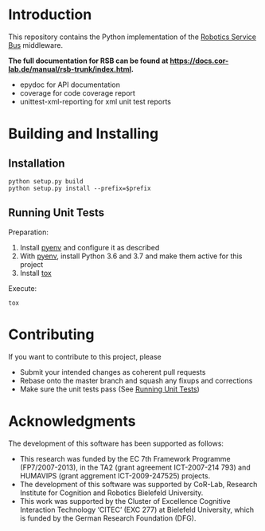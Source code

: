 # Introduction

This repository contains the Python implementation of the [Robotics Service Bus](https://github.com/open-rsx) middleware.

**The full documentation for RSB can be found at <https://docs.cor-lab.de/manual/rsb-trunk/index.html>.**

- epydoc for API documentation
- coverage for code coverage report
- unittest-xml-reporting for xml unit test reports

# Building and Installing

## Installation

```shell
python setup.py build
python setup.py install --prefix=$prefix
```

## Running Unit Tests

Preparation:

1. Install [pyenv] and configure it as described
1. With [pyenv], install Python 3.6 and 3.7 and make them active for this project
1. Install [tox]

Execute:

```shell
tox
```

# Contributing

If you want to contribute to this project, please

* Submit your intended changes as coherent pull requests
* Rebase onto the master branch and squash any fixups and corrections
* Make sure the unit tests pass (See [Running Unit Tests](#running-unit-tests))

# Acknowledgments

The development of this software has been supported as follows:

* This research was funded by the EC 7th Framework Programme (FP7/2007-2013), in the TA2 (grant agreement ICT-2007-214 793) and HUMAVIPS (grant aggrement ICT-2009-247525) projects.
* The development of this software was supported by CoR-Lab, Research Institute for Cognition and Robotics Bielefeld University.
* This work was supported by the Cluster of Excellence Cognitive Interaction Technology ‘CITEC’ (EXC 277) at Bielefeld University, which is funded by the German Research Foundation (DFG).

[pyenv]: https://github.com/pyenv/pyenv
[tox]: https://tox.readthedocs.io
